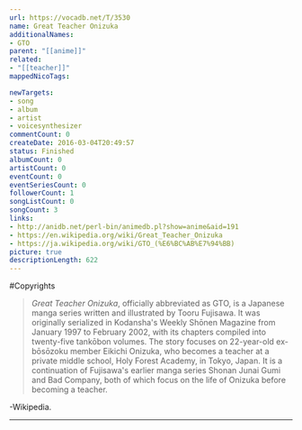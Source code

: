```yaml
---
url: https://vocadb.net/T/3530
name: Great Teacher Onizuka
additionalNames: 
- GTO
parent: "[[anime]]"
related:
- "[[teacher]]"
mappedNicoTags:

newTargets:
- song
- album
- artist
- voicesynthesizer
commentCount: 0
createDate: 2016-03-04T20:49:57
status: Finished
albumCount: 0
artistCount: 0
eventCount: 0
eventSeriesCount: 0
followerCount: 1
songListCount: 0
songCount: 3
links: 
- http://anidb.net/perl-bin/animedb.pl?show=anime&aid=191
- https://en.wikipedia.org/wiki/Great_Teacher_Onizuka
- https://ja.wikipedia.org/wiki/GTO_(%E6%BC%AB%E7%94%BB)
picture: true
descriptionLength: 622
---
```


#Copyrights

>*Great Teacher Onizuka*, officially abbreviated as GTO, is a Japanese manga series written and illustrated by Tooru Fujisawa. It was originally serialized in Kodansha's Weekly Shōnen Magazine from January 1997 to February 2002, with its chapters compiled into twenty-five tankōbon volumes. The story focuses on 22-year-old ex-bōsōzoku member Eikichi Onizuka, who becomes a teacher at a private middle school, Holy Forest Academy, in Tokyo, Japan. It is a continuation of Fujisawa's earlier manga series Shonan Junai Gumi and Bad Company, both of which focus on the life of Onizuka before becoming a teacher. 

-Wikipedia.

---

